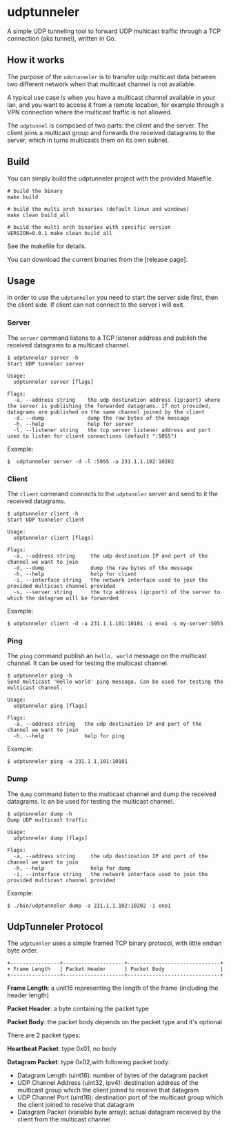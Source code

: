 # udptunneler

A simple UDP tunneling tool to forward UDP multicast traffic through a TCP connection (aka tunnel), written in Go.

## How it works
The purpose of the `udotunneler` is to transfer udp multicast data between two different network when that multicast channel is not available.

A typical use case is when you have a multicast channel available in your lan, and you want to access it from a remote location,
for example through a VPN connection where the multicast traffic is not allowed.

The `udptunnel` is composed of two parts: the client and the server.</b>
The client joins a multicast group and forwards the received datagrams to the server, which in turns multicasts them on its own subnet.

## Build

You can simply build the udptunneler project with the provided Makefile.

```
# build the binary
make build

# build the multi arch binaries (default linux and windows)
make clean build_all

# build the multi arch binaries with specific version
VERSION=0.0.1 make clean build_all
```

See the makefile for details.

You can download the current binaries from the [release page].

## Usage
In order to use the `udptunneler` you need to start the server side first, then the client side.
If client can not connect to the server i will exit.

### Server
The `server` command listens to a TCP listener address and publish the received datagrams to a multicast channel.

```shell
$ udptunneler server -h
Start UDP tunneler server

Usage:
  udptunneler server [flags]

Flags:
  -a, --address string    the udp destination address (ip:port) where the server is publishing the forwarded datagrams. If not provided, datagrams are published on the same channel joined by the client
  -d, --dump              dump the raw bytes of the message
  -h, --help              help for server
  -l, --listener string   the tcp server listener address and port used to listen for client connections (default ":5055")
```

Example:

```shell
$  udptunneler server -d -l :5055 -a 231.1.1.102:10202
```

### Client
The `client` command connects to the `udptunnler` server and send to it the received datagrams.

```shell
$ udptunneler client -h
Start UDP tunneler client

Usage:
  udptunneler client [flags]

Flags:
  -a, --address string     the udp destination IP and port of the channel we want to join
  -d, --dump               dump the raw bytes of the message
  -h, --help               help for client
  -i, --interface string   the network interface used to join the provided multicast channel provided
  -s, --server string      the tcp address (ip:port) of the server to which the datagram will be forwarded
```

Example:

```shell
$ udptunneler client -d -a 231.1.1.101:10101 -i eno1 -s my-server:5055
```

### Ping
The `ping` command publish an `hello, world` message on the multicast channel. It can be used for testing the multicast channel.

```shell
$ udptunneler ping -h
Send multicast 'Hello world' ping message. Can be used for testing the multicast channel.

Usage:
  udptunneler ping [flags]

Flags:
  -a, --address string   the udp destination IP and port of the channel we want to join
  -h, --help             help for ping
```

Example:

```shell
$ udptunneler ping -a 231.1.1.101:10101
```

### Dump
The `dump` command listen to the multicast channel and dump the received datagrams. Ic an be used for testing the multicast channel.
```shell
$ udptunneler dump -h
Dump UDP multicast traffic

Usage:
  udptunneler dump [flags]

Flags:
  -a, --address string     the udp destination IP and port of the channel we want to join
  -h, --help               help for dump
  -i, --interface string   the network interface used to join the provided multicast channel provided

```

Example:

```shell
$ ./bin/udptunneler dump -a 231.1.1.102:10202 -i eno1 
```
## UdpTunneler Protocol
The `udptunnler`  uses a simple framed TCP binary protocol, with little endian byte order.

```
+----------------+--------------------+------------------------------+
+ Frame Length   | Packet Header      | Packet Body                  |
+----------------+--------------------+------------------------------+
```

**Frame Length**: a unit16 representing the length of the frame (including the header length)

**Packet Header**: a byte containing the packet type

**Packet Body**: the packet body depends on the packet type and it's optional

There are 2 packet types:

**Heartbeat Packet**: type 0x01, no body

**Datagram Packet**: type 0x02,with following packet body:
 * Datagram Length (uint16): number of bytes of the datagram packet
 * UDP Channel Address (uint32, ipv4): destination address of the multicast group which the client joined to receive that datagram
 * UDP Channel Port (uint16): destination port of the multicast group which the client joined to receive that datagram
 * Datagram Packet (variable byte array): actual datagram received by the client from the multicast channel
 
